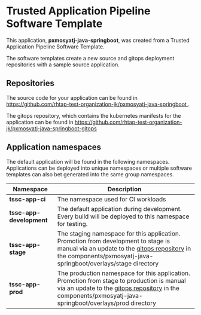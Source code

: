 # Trusted Application Pipeline Software Template

This application, **pxmosyatj-java-springboot**, was created from a Trusted Application Pipeline Software Template.

The software templates create a new source and gitops deployment repositories with a sample source application. 

## Repositories

The source code for your application can be found in [https://github.com/rhtap-test-organization-jk/pxmosyatj-java-springboot ](https://github.com/rhtap-test-organization-jk/pxmosyatj-java-springboot ).
 
The gitops repository, which contains the kubernetes manifests for the application can be found in 
[https://github.com/rhtap-test-organization-jk/pxmosyatj-java-springboot-gitops ](https://github.com/rhtap-test-organization-jk/pxmosyatj-java-springboot-gitops ) 

## Application namespaces 

The default application will be found in the following namespaces. Applications can be deployed into unique namespaces or multiple software templates can also bet generated into the same group namespaces.  

|  Namespace   |  Description   |  
| -------- | -------- |
| **tssc-app-ci** | The namespace used for CI workloads |
| **tssc-app-development** | The default application during development. Every build will be deployed to this namespace for testing. |
| **tssc-app-stage** | The staging namespace for this application. Promotion from development to stage is manual via an update to the [gitops repository](https://github.com/rhtap-test-organization-jk/pxmosyatj-java-springboot-gitops ) in the components/pxmosyatj-java-springboot/overlays/stage directory |
| **tssc-app-prod** | The production namespace for this application. Promotion from stage to production is manual via an update to the [gitops repository](https://github.com/rhtap-test-organization-jk/pxmosyatj-java-springboot-gitops ) in the components/pxmosyatj-java-springboot/overlays/prod directory |